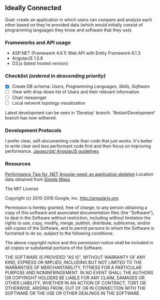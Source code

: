 ## Ideally Connected
Goal: create an application in which users can compare and analyze each other based on they're provided data (which would initially consist of programming languages they know and software that they use). 

### Frameworks and API usage
- ASP.NET (Framework 4.6.1) Web API with Entity Framework 6.1.3
- AngularJS 1.5.8
- D3.js (latest hosted version)

### Checklist *(ordered in descending priority)*
- [x] Create DB schema: *Users, Programming Languages, Skills, Software*
- [ ] View with drop down list of Users and their relevant information
- [ ] Chat/ messenger
- [ ] Local network topology visualization

Latest development can be seen in 'Develop' branch. 'RestartDevelopment' branch has now withered.

### Development Protocols
I prefer clear, self-documenting code than code that just works. It's better to write clear and less
performant code first and then focus on improving performance.
[Javascript/ AngularJS guidelines](https://github.com/johnpapa/angular-styleguide/blob/master/a1/README.md#iife)

### Resources
[Performance Tips for .NET](https://msdn.microsoft.com/en-us/library/ms973839.aspx)
[Angular-seed: an application skeleton](https://github.com/angular/angular-seed)
Location data obtained from [Simple Maps](http://simplemaps.com/data/us-cities)



The MIT License

Copyright (c) 2010-2016 Google, Inc. http://angularjs.org

Permission is hereby granted, free of charge, to any person obtaining a copy
of this software and associated documentation files (the "Software"), to deal
in the Software without restriction, including without limitation the rights
to use, copy, modify, merge, publish, distribute, sublicense, and/or sell
copies of the Software, and to permit persons to whom the Software is
furnished to do so, subject to the following conditions:

The above copyright notice and this permission notice shall be included in
all copies or substantial portions of the Software.

THE SOFTWARE IS PROVIDED "AS IS", WITHOUT WARRANTY OF ANY KIND, EXPRESS OR
IMPLIED, INCLUDING BUT NOT LIMITED TO THE WARRANTIES OF MERCHANTABILITY,
FITNESS FOR A PARTICULAR PURPOSE AND NONINFRINGEMENT. IN NO EVENT SHALL THE
AUTHORS OR COPYRIGHT HOLDERS BE LIABLE FOR ANY CLAIM, DAMAGES OR OTHER
LIABILITY, WHETHER IN AN ACTION OF CONTRACT, TORT OR OTHERWISE, ARISING FROM,
OUT OF OR IN CONNECTION WITH THE SOFTWARE OR THE USE OR OTHER DEALINGS IN
THE SOFTWARE.

